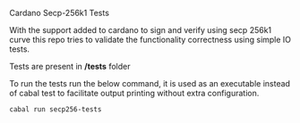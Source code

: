Cardano Secp-256k1 Tests

With the support added to cardano to sign and verify using secp 256k1 curve this repo tries to validate the functionality correctness using simple IO tests.

Tests are present in **/tests** folder


To run the tests run the below command, it is used as an executable instead of cabal test to facilitate output printing without extra configuration.

`
cabal run secp256-tests
`
